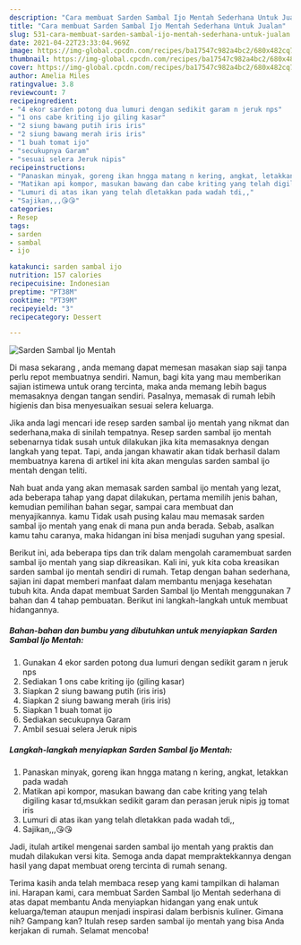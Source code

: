 ```yaml
---
description: "Cara membuat Sarden Sambal Ijo Mentah Sederhana Untuk Jualan"
title: "Cara membuat Sarden Sambal Ijo Mentah Sederhana Untuk Jualan"
slug: 531-cara-membuat-sarden-sambal-ijo-mentah-sederhana-untuk-jualan
date: 2021-04-22T23:33:04.969Z
image: https://img-global.cpcdn.com/recipes/ba17547c982a4bc2/680x482cq70/sarden-sambal-ijo-mentah-foto-resep-utama.jpg
thumbnail: https://img-global.cpcdn.com/recipes/ba17547c982a4bc2/680x482cq70/sarden-sambal-ijo-mentah-foto-resep-utama.jpg
cover: https://img-global.cpcdn.com/recipes/ba17547c982a4bc2/680x482cq70/sarden-sambal-ijo-mentah-foto-resep-utama.jpg
author: Amelia Miles
ratingvalue: 3.8
reviewcount: 7
recipeingredient:
- "4 ekor sarden potong dua lumuri dengan sedikit garam n jeruk nps"
- "1 ons cabe kriting ijo giling kasar"
- "2 siung bawang putih iris iris"
- "2 siung bawang merah iris iris"
- "1 buah tomat ijo"
- "secukupnya Garam"
- "sesuai selera Jeruk nipis"
recipeinstructions:
- "Panaskan minyak, goreng ikan hngga matang n kering, angkat, letakkan pada wadah"
- "Matikan api kompor, masukan bawang dan cabe kriting yang telah digiling kasar td,msukkan sedikit garam dan perasan jeruk nipis jg tomat iris"
- "Lumuri di atas ikan yang telah dletakkan pada wadah tdi,,"
- "Sajikan,,,😘😘"
categories:
- Resep
tags:
- sarden
- sambal
- ijo

katakunci: sarden sambal ijo 
nutrition: 157 calories
recipecuisine: Indonesian
preptime: "PT38M"
cooktime: "PT39M"
recipeyield: "3"
recipecategory: Dessert

---
```



![Sarden Sambal Ijo Mentah](https://img-global.cpcdn.com/recipes/ba17547c982a4bc2/680x482cq70/sarden-sambal-ijo-mentah-foto-resep-utama.jpg)

Di masa  sekarang , anda memang dapat memesan masakan siap saji tanpa perlu repot membuatnya sendiri. Namun, bagi kita yang mau memberikan sajian istimewa untuk orang tercinta, maka anda memang lebih bagus memasaknya dengan tangan sendiri. Pasalnya, memasak di rumah lebih higienis dan bisa menyesuaikan sesuai selera keluarga.

Jika anda lagi mencari ide resep sarden sambal ijo mentah yang nikmat dan sederhana,maka di sinilah tempatnya. Resep sarden sambal ijo mentah  sebenarnya tidak susah untuk dilakukan jika kita memasaknya dengan langkah yang tepat. Tapi, anda jangan khawatir akan tidak berhasil dalam membuatnya 
karena di artikel ini kita akan mengulas sarden sambal ijo mentah dengan teliti.  



Nah buat anda yang akan memasak sarden sambal ijo mentah yang lezat, ada beberapa tahap yang dapat dilakukan, pertama memilih jenis bahan, kemudian pemilihan bahan segar, sampai cara membuat dan menyajikannya. kamu Tidak usah pusing kalau mau memasak sarden sambal ijo mentah yang enak di mana pun anda berada. Sebab, asalkan kamu  tahu caranya, maka hidangan ini bisa menjadi suguhan yang spesial.

Berikut ini, ada beberapa tips dan trik dalam mengolah caramembuat sarden sambal ijo mentah yang siap dikreasikan. Kali ini, yuk kita coba kreasikan sarden sambal ijo mentah sendiri di rumah. Tetap dengan bahan sederhana, sajian ini dapat memberi manfaat dalam membantu menjaga kesehatan tubuh kita. Anda dapat membuat Sarden Sambal Ijo Mentah menggunakan 7 bahan dan 4 tahap pembuatan. Berikut ini langkah-langkah untuk membuat hidangannya.

<!--inarticleads1-->

##### Bahan-bahan dan bumbu yang dibutuhkan untuk menyiapkan Sarden Sambal Ijo Mentah:

1. Gunakan 4 ekor sarden potong dua lumuri dengan sedikit garam n jeruk nps
1. Sediakan 1 ons cabe kriting ijo (giling kasar)
1. Siapkan 2 siung bawang putih (iris iris)
1. Siapkan 2 siung bawang merah (iris iris)
1. Siapkan 1 buah tomat ijo
1. Sediakan secukupnya Garam
1. Ambil sesuai selera Jeruk nipis




<!--inarticleads2-->

##### Langkah-langkah menyiapkan Sarden Sambal Ijo Mentah:

1. Panaskan minyak, goreng ikan hngga matang n kering, angkat, letakkan pada wadah
1. Matikan api kompor, masukan bawang dan cabe kriting yang telah digiling kasar td,msukkan sedikit garam dan perasan jeruk nipis jg tomat iris
1. Lumuri di atas ikan yang telah dletakkan pada wadah tdi,,
1. Sajikan,,,😘😘




Jadi, itulah artikel mengenai  sarden sambal ijo mentah  yang praktis dan mudah dilakukan versi kita. Semoga anda dapat mempraktekkannya dengan hasil yang dapat membuat oreng tercinta di rumah senang. 

Terima kasih anda telah membaca resep yang kami tampilkan di halaman ini. Harapan kami, cara membuat  Sarden Sambal Ijo Mentah sederhana di atas dapat membantu Anda menyiapkan hidangan yang enak untuk keluarga/teman ataupun menjadi inspirasi dalam berbisnis kuliner. Gimana nih? Gampang kan? Itulah resep sarden sambal ijo mentah yang bisa Anda kerjakan di rumah. Selamat mencoba!

